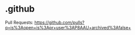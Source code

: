 # .github

Pull Requests: https://github.com/pulls?q=is%3Aopen+is%3Apr+user%3AP8AAU+archived%3Afalse+
